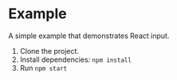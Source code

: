 # Example

A simple example that demonstrates React input.

1. Clone the project.
2. Install dependencies: `npm install`
3. Run `npm start`
